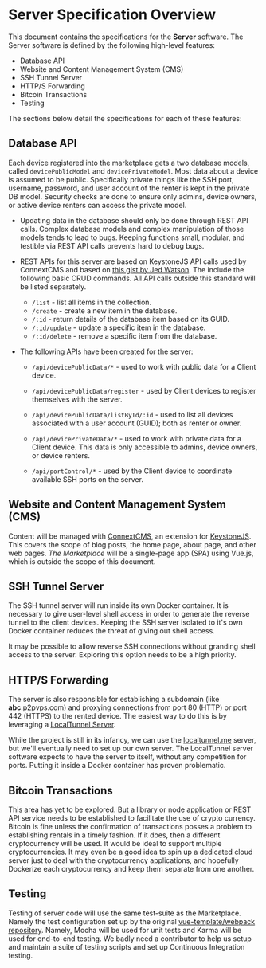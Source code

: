 # Server Specification Overview
This document contains the specifications for the **Server** software. The Server software is defined by the following
high-level features:

* Database API
* Website and Content Management System (CMS)
* SSH Tunnel Server
* HTTP/S Forwarding
* Bitcoin Transactions
* Testing

The sections below detail the specifications for each of these features:

## Database API
Each device registered into the marketplace gets a two database models, called `devicePublicModel` and `devicePrivateModel`.
Most data about a device is assumed to be public. Specifically private things like the SSH port, username, password, and
user account of the renter is kept in the private DB model. Security checks are done to ensure only admins,
device owners, or active device renters can access the private model.

* Updating data in the database should only be done through REST API calls. Complex database models and complex manipulation
of those models tends to lead to bugs. Keeping functions small, modular, and testible via REST API calls prevents
hard to debug bugs.

* REST APIs for this server are based on KeystoneJS API calls used by ConnextCMS and based on 
[this gist by Jed Watson](https://gist.github.com/JedWatson/9741171#file-routes-index-js-L24). The include the following
basic CRUD commands. All API calls outside this standard will be listed separately.
  * `/list` - list all items in the collection.
  * `/create` - create a new item in the database.
  * `/:id` - return details of the database item based on its GUID.
  * `/:id/update` - update a specific item in the database.
  * `/:id/delete` - remove a specific item from the database.
  
* The following APIs have been created for the server:
  * `/api/devicePublicData/*` - used to work with public data for a Client device.
  * `/api/devicePublicData/register` - used by Client devices to register themselves with the server.
  * `/api/devicePublicData/listById/:id` - used to list all devices associated with a user account (GUID); both as renter or owner.
  
  
  * `/api/devicePrivateData/*` - used to work with private data for a Client device. This data is only accessible to admins,
  device owners, or device renters.
  
  * `/api/portControl/*` - used by the Client device to coordinate available SSH ports on the server.

## Website and Content Management System (CMS)
Content will be managed with [ConnextCMS](http://connextcms.com), an extension for [KeystoneJS](http://keystonejs.com). 
This covers the scope of blog posts, the home page, about page, and other web pages.
*The Marketplace* will be a single-page app (SPA) using Vue.js, which is outside the scope of this document.

## SSH Tunnel Server
The SSH tunnel server will run inside its own Docker container. It is necessary to give user-level shell access
in order to generate the reverse tunnel to the client devices. Keeping the SSH server isolated to it's own
Docker container reduces the threat of giving out shell access.

It may be possible to allow reverse SSH connections without granding shell access to the server. Exploring this 
option needs to be a high priority.

## HTTP/S Forwarding
The server is also responsible for establishing a subdomain (like **abc**.p2pvps.com) and proxying connections
from port 80 (HTTP) or port 442 (HTTPS) to the rented device. The easiest way to do this is by leveraging
a [LocalTunnel Server](https://github.com/localtunnel/server). 

While the project is still in its infancy, we can use the [localtunnel.me](http://localtunnel.me) server, but
we'll eventually need to set up our own server. The LocalTunnel server software expects to have the server to
itself, without any competition for ports. Putting it inside a Docker container has proven problematic.

## Bitcoin Transactions
This area has yet to be explored. But a library or node application or REST API service needs to be established
to facilitate the use of crypto currency. Bitcoin is fine unless the confirmation of transactions posses a problem
to establishing rentals in a timely fashion. If it does, then a different cryptocurrency will be used. It would be
ideal to support multiple cryptocurrencies. It may even be a good idea to spin up a dedicated cloud server just to
deal with the cryptocurrency applications, and hopefully Dockerize each cryptocurrency and keep them separate from
one another.

## Testing
Testing of server code will use the same test-suite as the Marketplace. Namely the test configuration set up
by the original [vue-template/webpack repository](https://github.com/vuejs-templates/webpack).
Namely, Mocha will be used for unit tests and Karma will be used for end-to-end testing. We badly need
a contributor to help us setup and maintain a suite of testing scripts and set up Continuous Integration testing.

